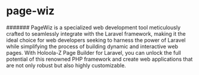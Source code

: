 # page-wiz
####### PageWiz is a specialized web development tool meticulously crafted to seamlessly integrate with the Laravel framework, making it the ideal choice for web developers seeking to harness the power of Laravel while simplifying the process of building dynamic and interactive web pages. With Holoola-Z Page Builder for Laravel, you can unlock the full potential of this renowned PHP framework and create web applications that are not only robust but also highly customizable.
